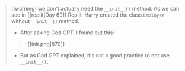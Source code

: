 
>[!warning] we don't actually need the `__init__()` method.
> As we can see in [[replit|Day 69]] Replit, Harry created the class `Employee` without `__init__()` method.
> - After asking God GPT, I found out this:
> >![[init.png|870]]
>- But as God GPT explained, it's not a good practice to not use `__init__()`.

